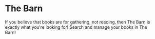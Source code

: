 # The Barn

If you believe that books are for gathering, not reading, then The Barn is exactly what you're looking for!
Search and manage your books in The Barn!
